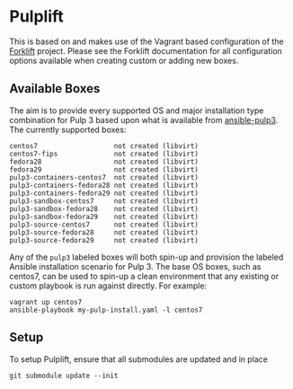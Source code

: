 # Pulplift

This is based on and makes use of the Vagrant based configuration of the [Forklift](https://github.com/theforeman/forklift) project. Please see the Forklift documentation for all configuration options available when creating custom or adding new boxes.

## Available Boxes

The aim is to provide every supported OS and major installation type combination for Pulp 3 based upon what is available from [ansible-pulp3](https://github.com/pulp/ansible-pulp3). The currently supported boxes:

```
centos7                   not created (libvirt)
centos7-fips              not created (libvirt)
fedora28                  not created (libvirt)
fedora29                  not created (libvirt)
pulp3-containers-centos7  not created (libvirt)
pulp3-containers-fedora28 not created (libvirt)
pulp3-containers-fedora29 not created (libvirt)
pulp3-sandbox-centos7     not created (libvirt)
pulp3-sandbox-fedora28    not created (libvirt)
pulp3-sandbox-fedora29    not created (libvirt)
pulp3-source-centos7      not created (libvirt)
pulp3-source-fedora28     not created (libvirt)
pulp3-source-fedora29     not created (libvirt)
```

Any of the `pulp3` labeled boxes will both spin-up and provision the labeled Ansible installation scenario for Pulp 3. The base OS boxes, such as centos7, can be used to spin-up a clean environment that any existing or custom playbook is run against directly. For example:

```
vagrant up centos7
ansible-playbook my-pulp-install.yaml -l centos7
```

## Setup

To setup Pulplift, ensure that all submodules are updated and in place

```
git submodule update --init
```
